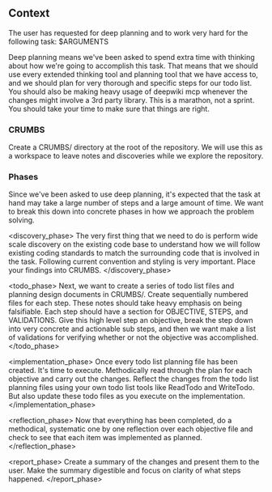 ## Context

The user has requested for deep planning and to work very hard for the following task:
<task>
$ARGUMENTS
</task>

Deep planning means we've been asked to spend extra time with thinking about how
we're going to accomplish this task. That means that we should use every
extended thinking tool and planning tool that we have access to, and we should
plan for very thorough and specific steps for our todo list. You should also be
making heavy usage of deepwiki mcp whenever the changes might involve a 3rd
party library. This is a marathon, not a sprint. You should take your time to
make sure that things are right.

### CRUMBS

Create a CRUMBS/ directory at the root of the repository. We will use this as a
workspace to leave notes and discoveries while we explore the repository.

### Phases

Since we've been asked to use deep planning, it's expected that the task at hand
may take a large number of steps and a large amount of time. We want to break
this down into concrete phases in how we approach the problem solving.

<phases>

<discovery_phase>
  The very first thing that we need to do is perform wide scale discovery on the
  existing code base to understand how we will follow existing coding standards to
  match the surrounding code that is involved in the task. Following current
  convention and styling is very important. Place your findings into CRUMBS.
</discovery_phase>

<todo_phase>
  Next, we want to create a series of todo list files and planning design
  documents in CRUMBS/. Create sequentially numbered files for each step. These
  notes should take heavy emphasis on being falsifiable. Each step should have a
  section for OBJECTIVE, STEPS, and VALIDATIONS. Give this high level step an
  objective, break the step down into very concrete and actionable sub steps,
  and then we want make a list of validations for verifying whether or not the
  objective was accomplished.
</todo_phase>

<implementation_phase>
  Once every todo list planning file has been created. It's time to execute.
  Methodically read through the plan for each objective and carry out the
  changes. Reflect the changes from the todo list planning files using your own
  todo list tools like ReadTodo and WriteTodo. But also update these todo files
  as you execute on the implementation.
</implementation_phase>

<reflection_phase>
  Now that everything has been completed, do a methodical, systematic one by one
  reflection over each objective file and check to see that each item was
  implemented as planned.
</reflection_phase>

<report_phase>
  Create a summary of the changes and present them to the user. Make the summary
  digestible and focus on clarity of what steps happened.
</report_phase>

</phases>
